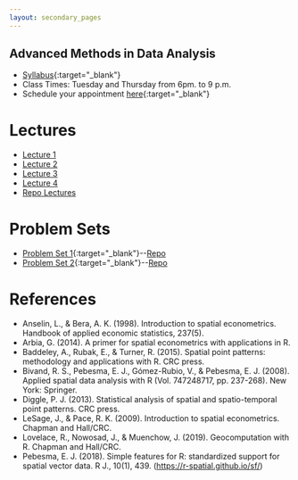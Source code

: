 ```yaml
---
layout: secondary_pages
---
```


## Advanced Methods in Data Analysis



- [Syllabus](MAAD/Programa_MAAD.pdf){:target="_blank"}
- Class Times: Tuesday and Thursday from 6pm. to 9 p.m.
- Schedule your appointment [here](https://calendly.com/i-sarmiento/horarios-atencion-estudiantes){:target="_blank"} 


# Lectures

- [Lecture 1](https://ignaciomsarmiento.github.io/MAAD_summer22/Lectures1/Lecture1.html#1)
- [Lecture 2](https://ignaciomsarmiento.github.io/MAAD_summer22/Lecture2/Lecture2.html#1)
- [Lecture 3](https://github.com/ignaciomsarmiento/MAAD_summer22/blob/main/Lecture3/Lecture3.pdf)
- [Lecture 4](https://github.com/ignaciomsarmiento/MAAD_summer22/blob/main/Lecture4/Lecture4.pdf)
- [Repo Lectures](https://github.com/ignaciomsarmiento/MAAD_summer22)

# Problem Sets

- [Problem Set 1](MAAD/Problem_Set1.pdf){:target="_blank"}--[Repo](https://github.com/ignaciomsarmiento/MAAD_summer22/tree/main/ProblemSet1)
- [Problem Set 2](MAAD/Problem_Set2.pdf){:target="_blank"}--[Repo](https://github.com/ignaciomsarmiento/MAAD_summer22/tree/main/Problem_Set2)

# References

- Anselin, L., & Bera, A. K. (1998). Introduction to spatial econometrics. Handbook of applied economic statistics, 237(5).
- Arbia, G. (2014). A primer for spatial econometrics with applications in R.
- Baddeley, A., Rubak, E., & Turner, R. (2015). Spatial point patterns: methodology and applications with R. CRC press.
- Bivand, R. S., Pebesma, E. J., Gómez-Rubio, V., & Pebesma, E. J. (2008). Applied spatial data analysis with R (Vol. 747248717, pp. 237-268). New York: Springer.
- Diggle, P. J. (2013). Statistical analysis of spatial and spatio-temporal point patterns. CRC press.
- LeSage, J., & Pace, R. K. (2009). Introduction to spatial econometrics. Chapman and Hall/CRC.
- Lovelace, R., Nowosad, J., & Muenchow, J. (2019). Geocomputation with R. Chapman and Hall/CRC.
- Pebesma, E. J. (2018). Simple features for R: standardized support for spatial vector data. R J., 10(1), 439. (https://r-spatial.github.io/sf/)

